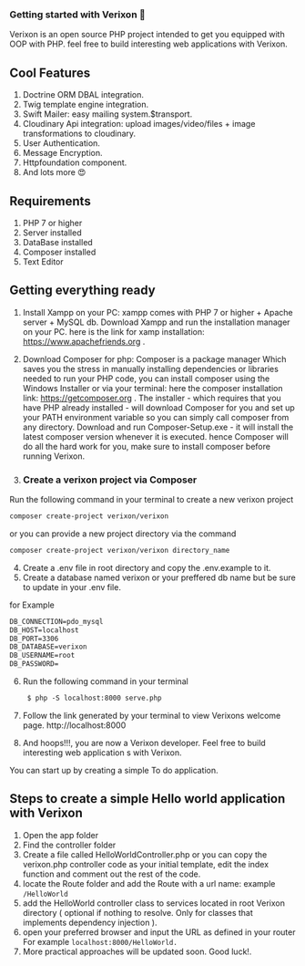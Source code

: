 ### Getting started with Verixon 💎

Verixon is an open source PHP project intended to get you equipped with OOP with PHP. feel free to build interesting web applications with Verixon.
## Cool Features
1. Doctrine ORM DBAL integration.
2. Twig template engine integration.
3. Swift Mailer: easy mailing system.$transport.
4. Cloudinary Api integration: upload images/video/files + image transformations to cloudinary.
5. User Authentication.
6. Message Encryption. 
7. Httpfoundation component.
8. And lots more 😍

## Requirements

1.  PHP 7 or higher
2.  Server installed
3.  DataBase installed
4.  Composer installed
5.  Text Editor


## Getting everything ready

1. Install Xampp on your PC: xampp comes with PHP 7 or higher + Apache server + MySQL db.
Download Xampp and run the installation manager on your PC. here is the link for xamp installation: https://www.apachefriends.org .
2. Download Composer for php: Composer is a package manager Which saves you the stress in manually installing dependencies or libraries needed to run your PHP code,
you can install composer using the Windows Installer or via your terminal: here the composer installation link: https://getcomposer.org .
The installer - which requires that you have PHP already installed - will download Composer for you and set up your PATH environment variable so you can simply call composer from any directory.
Download and run Composer-Setup.exe - it will install the latest composer version whenever it is executed.
hence Composer will do all the hard work for you, make sure to install composer before running Verixon.

3. ### Create a verixon project via Composer

 Run the following command in your terminal to create a new verixon project
 
 ```markdown
 composer create-project verixon/verixon 
 ```
 or you can provide a new project directory via the command
 
  ```markdown
 composer create-project verixon/verixon directory_name
 ```
 
4. Create a .env file in root directory and copy the .env.example  to it.
5. Create a database named verixon or your preffered db name but be sure to update in your .env file.

for Example

```markdown
DB_CONNECTION=pdo_mysql
DB_HOST=localhost
DB_PORT=3306
DB_DATABASE=verixon
DB_USERNAME=root
DB_PASSWORD=
```
6. Run the following command in your terminal 

   ```markdown
    $ php -S localhost:8000 serve.php
   ```
7. Follow the link generated by your terminal to view Verixons welcome page.
http://localhost:8000

8. And hoops!!!, you are now a Verixon developer.
Feel free to build interesting web application s with Verixon.

You can start up by creating a simple To do application.
## Steps to create a simple Hello world application with Verixon
1. Open the app folder
2. Find the controller folder
3. Create a file called HelloWorldController.php
or you can copy the verixon.php controller code as your initial template, edit the index function and comment out the rest of the code.
4. locate the Route folder and add the Route with a url name: example `/HelloWorld`
5. add the HelloWorld controller class to services located in root Verixon directory ( optional if nothing to resolve. Only for classes that implements dependency injection ).
6. open your preferred browser and input the URL as defined in your router
For example `localhost:8000/HelloWorld.`
7. More practical approaches will be updated soon.
Good luck!.

